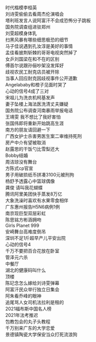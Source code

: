时代楷模李桓英  
刘诗雯偷偷去看周杰伦演唱会  
塔利班发言人说阿富汗不会成恐怖分子跳板  
国务院调查组进驻郑州  
刘雯超模身体乳  
扫黑风暴有哪些细思极恐的细节  
马子佳说遇到孔汝淳是美好的事情  
孟佳看披荆斩棘的哥哥电视突然掉了  
女乒刘国梁在和不在的区别  
傅首尔说跟孙俪吵架没发挥好  
歧视农民工耐克店员被开除  
当事人回应耐克因歧视事件公开道歉  
Angelababy和橙子见面时哭了  
心动的信号4成了三对  
宋祖儿为洗衣机柯基发声  
妻子坠楼上海法医洗清丈夫嫌疑  
国务院公布调查河南暴雨举报电话  
王靖雯 我不想比了我好害怕  
张国伟即将重新开始跳高生涯  
南方的朋友请回避一下  
广西女护士杀害男医生案二审维持死刑  
房产中介有望被取消  
赵露思的干饭勺比雪梨还大  
Bobby结婚  
周洁琼没有舞台  
方陈式cp官宣  
男子用破损纸币拼凑3100元被刑拘  
杨舒予透露心中篮球偶像  
龚俊 请叫我花蝴蝶  
腾讯阿里美团快手蒸发8万亿  
大象洗澡时喜欢有水果零食相伴  
广东惠州报告H5N6病例1例  
南京现巨型双层彩虹  
陈思铭方彬涵拥吻  
Girls Planet 999  
安崎舞台高难度倒吊  
深圳不足1斤超早产儿平安出院  
心动的信号4  
千万不要把百合花放在卧室  
管泽元六杀  
中餐厅  
湖北的健康码叫什么  
顶楼  
陈玘念怎么嫁给刘诗雯弹幕  
阿富汗民众举行独立日集会  
阿朱看乔峰的眼神  
追尾骂人女司机法拉利是租的  
2021福布斯中国名人榜  
2021年法考推迟  
包教包会的丸子头教程  
千万别来广东的大学恋爱  
景德镇陶瓷大学保安当众打死流浪狗  
